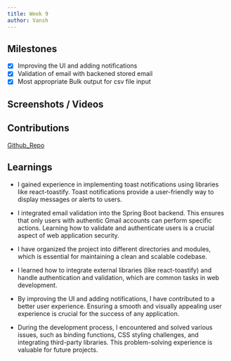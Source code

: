 ```yaml
---
title: Week 9
author: Vansh
---
```


## Milestones

- [x] Improving the UI and adding notifications
- [x] Validation of email with backened stored email
- [x] Most appropriate Bulk output for csv file input

## Screenshots / Videos

## Contributions

[Github_Repo](https://github.com/kiranma72/loinc-india/commit/f58444dcff099f1378068b310dac077c637e9b31)

## Learnings

- I gained experience in implementing toast notifications using libraries like react-toastify. Toast notifications provide a user-friendly way to display messages or alerts to users.

- I integrated email validation into the Spring Boot backend. This ensures that only users with authentic Gmail accounts can perform specific actions. Learning how to validate and authenticate users is a crucial aspect of web application security.

- I have organized the project into different directories and modules, which is essential for maintaining a clean and scalable codebase.

- I learned how to integrate external libraries (like react-toastify) and handle authentication and validation, which are common tasks in web development.

- By improving the UI and adding notifications, I have contributed to a better user experience. Ensuring a smooth and visually appealing user experience is crucial for the success of any application.

- During the development process, I encountered and solved various issues, such as binding functions, CSS styling challenges, and integrating third-party libraries. This problem-solving experience is valuable for future projects.
